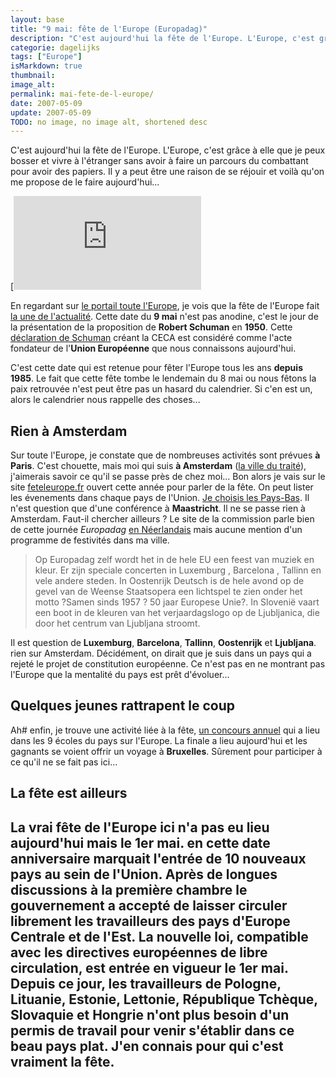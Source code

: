 ```yaml
---
layout: base
title: "9 mai: fête de l'Europe (Europadag)"
description: "C'est aujourd'hui la fête de l'Europe. L'Europe, c'est grâce à elle que je peux bosser et vivre à l'étranger sans avoir à faire un parcours du combattant "
categorie: dagelijks
tags: ["Europe"]
isMarkdown: true
thumbnail: 
image_alt: 
permalink: mai-fete-de-l-europe/
date: 2007-05-09
update: 2007-05-09
TODO: no image, no image alt, shortened desc
---
```


C'est aujourd'hui la fête de l'Europe. L'Europe, c'est grâce à elle que je peux bosser et vivre à l'étranger sans avoir à faire un parcours du combattant pour avoir des papiers. Il y a peut être une raison de se réjouir et voilà qu'on me propose de le faire aujourd'hui...

[![http://www.touteleurope.fr/uploads/RTEmagicC_banniere180_150_01.gif.gif](le 9 mai 2007){.left}](http://www.touteleurope.fr/index.php?id=63&cmd=FICHE&uid=1561&no_cache=1)

En regardant sur [le portail toute l'Europe](http://www.touteleurope.fr/fr/actualite-europeenne.html), je vois que la fête de l'Europe fait [la une de l'actualité](http://www.touteleurope.fr/index.php?&id=63&cmd=FICHE&uid=1561&cHash=d00ff42be5). Cette date du **9 mai** n'est pas anodine, c'est le jour de la présentation de la proposition de **Robert Schuman** en **1950**. Cette [déclaration de Schuman](http://www.diplomatie.gouv.fr/archives/dossiers/schuman/index.html) créant la CECA est considéré comme l'acte fondateur de l'**Union Européenne** que nous connaissons aujourd'hui. 

C'est cette date qui est retenue pour fêter l'Europe tous les ans **depuis 1985**. Le fait que cette fête tombe le lendemain du 8 mai ou nous fêtons la paix retrouvée n'est peut être pas un hasard du calendrier. Si c'en est un, alors le calendrier nous rappelle des choses...

## Rien à Amsterdam

Sur toute l'Europe, je constate que de nombreuses activités sont prévues **à Paris**. C'est chouette, mais moi qui suis **à Amsterdam** ([la ville du traité](/amsterdam-la-ville-du-traite)), j'aimerais savoir ce qu'il se passe près de chez moi... Bon alors je vais sur le site [feteleurope.fr](http://www.feteleurope.fr/) ouvert cette année pour parler de la fête. On peut lister les évenements dans chaque pays de l'Union. [Je choisis les Pays-Bas](http://www.feteleurope.fr/pays_bas.html). Il n'est question que d'une conférence à **Maastricht**. Il ne se passe rien à Amsterdam. Faut-il chercher ailleurs ? Le site de la commission parle bien de cette journée *Europadag* [en Néerlandais](http://europa.eu/50/news/article/070503_nl.htm) mais aucune mention d'un programme de festivités dans ma ville.


> Op Europadag zelf wordt het in de hele EU een feest van muziek en kleur. Er zijn speciale concerten in Luxemburg , Barcelona , Tallinn en vele andere steden. In Oostenrijk Deutsch  is de hele avond op de gevel van de Weense Staatsopera een lichtspel te zien onder het motto ?Samen sinds 1957 ? 50 jaar Europese Unie?. In Slovenië vaart een boot in de kleuren van het verjaardagslogo op de Ljubljanica, die door het centrum van Ljubljana stroomt.

Il est question de **Luxemburg**, **Barcelona**, **Tallinn**, **Oostenrijk** et **Ljubljana**. rien sur Amsterdam. Décidément, on dirait que je suis dans un pays qui a rejeté le projet de constitution européenne. Ce n'est pas en ne montrant pas l'Europe que la mentalité du pays est prêt d'évoluer...

<!-- ![](http://www.ambafrance.nl/IMG/jpg/europe_bandeau.jpg)TODO: Add image alt{.center} -->

## Quelques jeunes rattrapent le coup

Ah# enfin, je trouve une activité liée à la fête, [un concours annuel](http://www.europaeducatief.nl/europadag.html) qui a lieu dans les 9 écoles du pays sur l'Europe. La finale a lieu aujourd'hui et les gagnants se voient offrir un voyage à **Bruxelles**. Sûrement pour participer à ce qu'il ne se fait pas ici...

## La fête est ailleurs

La vrai fête de l'Europe ici n'a pas eu lieu aujourd'hui mais le 1er mai. en cette date anniversaire marquait l'entrée de 10 nouveaux pays au sein de l'Union. Après de longues discussions à la première chambre le gouvernement a accepté de laisser circuler librement les travailleurs des pays d'Europe Centrale et de l'Est. La nouvelle loi, compatible avec les directives européennes de libre circulation, est entrée en vigueur le 1er mai. Depuis ce jour, les travailleurs de Pologne, Lituanie, Estonie, Lettonie, République Tchèque, Slovaquie et Hongrie n'ont plus besoin d'un permis de travail pour venir s'établir dans ce beau pays plat. J'en connais pour qui c'est vraiment la fête.
---